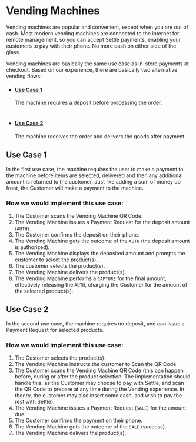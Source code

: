 # Vending Machines

Vending machines are popular and convenient, except when you are out of cash. Most modern vending machines are connected to the internet for remote management, so you can accept Settle payments, enabling your customers to pay with their phone. No more cash on either side of the glass.

Vending machines are basically the same use case as in-store payments at checkout. Based on our experience, there are basically two alternative vending flows:

- #### [Use Case 1](#use-case-1)
    
  The machine requires a deposit before processing the order.

  #

- #### [Use Case 2](#use-case-2)

  The machine receives the order and delivers the goods after payment. 


## Use Case 1

In the first use case, the machine requires the user to make a payment to the machine before items are selected, delivered and then any additional amount is returned to the customer. Just like adding a sum of money up front, the Customer will make a payment to the machine.

### How we would implement this use case:

1. The Customer scans the Vending Machine QR Code.
2. The Vending Machine issues a Payment Request for the deposit amount (`AUTH`).
3. The Customer confirms the deposit on their phone.
4. The Vending Machine gets the outcome of the `AUTH` (the deposit amount is authorized).
5. The Vending Machine displays the deposited amount and prompts the customer to select the product(s)..
6. The customer selects the product(s).
7. The Vending Machine delivers the product(s).
8. The Vending Machine performs a `CAPTURE` for the final amount, effectively releasing the `AUTH`, charging the Customer for the amount of the selected product(s).


## Use Case 2

In the second use case, the machine requires no deposit, and can issue a Payment Request for selected products.

### How we would implement this use case:

1. The Customer selects the product(s).
2. The Vending Machine instructs the customer to Scan the QR Code.
3. The Customer scans the Vending Machine QR Code (this can happen before, during or after the product selection. The implementation should handle this, as the Customer may choose to pay with Settle, and scan the QR Code to prepare at any time during the Vending experience. In theory, the customer may also insert some cash, and wish to pay the rest with Settle).
4. The Vending Machine issues a Payment Request (`SALE`) for the amount due.
5. The Customer confirms the payment on their phone.
6. The Vending Machine gets the outcome of the `SALE` (success).
7. The Vending Machine delivers the product(s).